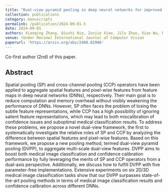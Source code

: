 ```yaml
---
title: "Dual-view pyramid pooling in deep neural networks for improved medical image classification and confidence calibration"
collection: publications
category: manuscripts
permalink: /publication/2024-09-01-5
date: 2024-09-01
authors: Xiaoqing Zhang, Qiushi Nie, Zunjie Xiao, Jilu Zhao, Xiao Wu, Pengxin Guo, Runzhi Li, Jin Liu, Yanjie Wei, Yi Pan
venue: (Under Review) International Journal of Computer Vision
paperurl: 'https://arxiv.org/abs/2408.02906'
---
```


Co-first author (2nd) of this paper.



## Abstract

Spatial pooling (SP) and cross-channel pooling (CCP) operators have been applied to aggregate spatial features and pixel-wise features from feature maps in deep neural networks (DNNs), respectively. Their main goal is to reduce computation and memory overhead without visibly weakening the performance of DNNs. However, SP often faces the problem of losing the subtle feature representations, while CCP has a high possibility of ignoring salient feature representations, which may lead to both miscalibration of confidence issues and suboptimal medical classification results. To address these problems, we propose a novel dual-view framework, the first to systematically investigate the relative roles of SP and CCP by analyzing the difference between spatial features and pixel-wise features. Based on this framework, we propose a new pooling method, termed dual-view pyramid pooling (DVPP), to aggregate multi-scale dual-view features. DVPP aims to boost both medical image classification and confidence calibration performance by fully leveraging the merits of SP and CCP operators from a dual-axis perspective. Additionally, we discuss how to fulfill DVPP with five parameter-free implementations. Extensive experiments on six 2D/3D medical image classification tasks show that our DVPP surpasses state-of-the-art pooling methods in terms of medical image classification results and confidence calibration across different DNNs.
